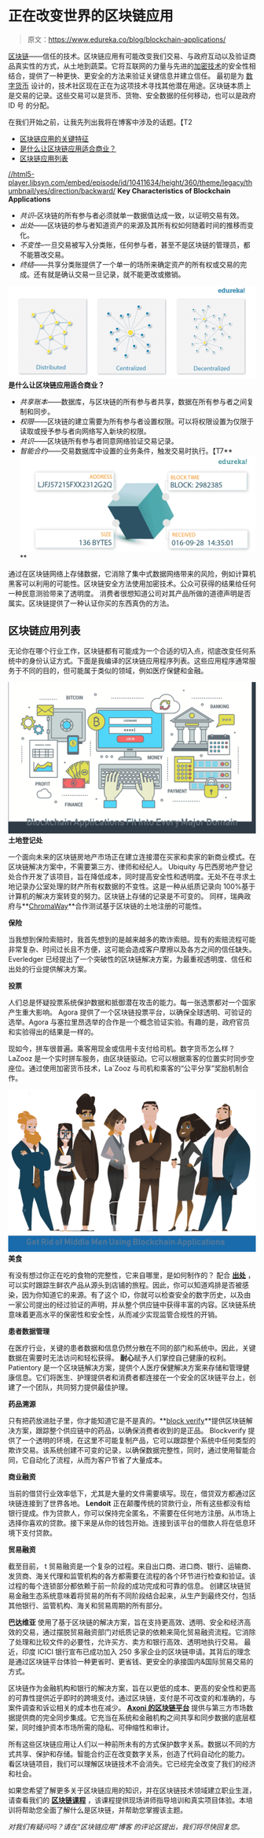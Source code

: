 # 正在改变世界的区块链应用

> 原文：<https://www.edureka.co/blog/blockchain-applications/>

[区块链](https://www.edureka.co/blog/what-is-blockchain/)——信任的技术。区块链应用有可能改变我们交易、与政府互动以及验证商品真实性的方式，从土地到蔬菜。它将互联网的力量与先进的[加密技术](https://www.edureka.co/blog/what-is-cryptography/)的安全性相结合，提供了一种更快、更安全的方法来验证关键信息并建立信任。 最初是为 [数字货币](https://www.edureka.co/blog/top-5-cryptocurrencies/) 设计的，技术社区现在正在为这项技术寻找其他潜在用途。区块链本质上是交易的记录。这些交易可以是货币、货物、安全数据的任何移动，也可以是政府 ID 号 的分配。

在我们开始之前，让我先列出我将在博客中涉及的话题。【T2

*   [区块链应用的关键特征](#characteristics)
*   [是什么让区块链应用适合商业？](#blockchain-in-business)
*   [区块链应用列表](%22#list)



[//html5-player.libsyn.com/embed/episode/id/10411634/height/360/theme/legacy/thumbnail/yes/direction/backward/](//html5-player.libsyn.com/embed/episode/id/10411634/height/360/theme/legacy/thumbnail/yes/direction/backward/) **Key Characteristics of Blockchain Applications**

*   *共识*–区块链的所有参与者必须就单一数据值达成一致，以证明交易有效。
*   *出处*——区块链的参与者知道资产的来源及其所有权如何随着时间的推移而变化。
*   *不变性*–一旦交易被写入分类账，任何参与者，甚至不是区块链的管理员，都不能篡改交易。
*   *终结*——共享分类账提供了一个单一的场所来确定资产的所有权或交易的完成。还有就是确认交易一旦记录，就不能更改或撤销。

[![Blockchain Applications - Edureka](img/0a00c90db7002b07aed19d70cfaec259.png)](/blog/wp-content/uploads/2019/01/Blog-inside-images-blockchain-1-1.jpg)**是什么让区块链应用适合商业？**

*   *共享账本*——数据库，与区块链的所有参与者共享，数据在所有参与者之间复制和同步。
*   *权限*——区块链的建立需要为所有参与者设置权限。可以将权限设置为仅限于读取或授予参与者向网络写入新块的权限。
*   *共识*——区块链所有参与者同意网络验证交易记录。
*   *智能合约*——交易数据库中设置的业务条件，触发交易时执行。【T7**![Block Information - Blockchain Applications - Edureka](img/1e822c4c3276cfd94e7a6d6cb6b8ca92.png)**

通过在区块链网络上存储数据，它消除了集中式数据网络带来的风险，例如计算机黑客可以利用的可能性。区块链安全方法使用加密技术。公众可获得的结果给任何一种民意测验带来了透明度。 消费者很想知道公司对其产品所做的道德声明是否属实。区块链提供了一种认证你买的东西真伪的方法。

## **区块链应用列表**

无论你在哪个行业工作，区块链都有可能成为一个合适的切入点，彻底改变任何系统中的身份认证方式。下面是我编译的区块链应用程序列表。这些应用程序通常服务于不同的目的，但可能属于类似的领域，例如医疗保健和金融。

**![Blockchain Application - Edureka](img/c13b12fbf0980d33576e8c0852116045.png) 土地登记处**

一个面向未来的区块链房地产市场正在建立连接潜在买家和卖家的新商业模式。在区块链解决方案中，不需要第三方、律师和经纪人。 Ubiquity 与巴西房地产登记处合作开发了该项目，旨在降低成本，同时提高安全性和透明度。无处不在寻求土地记录办公室处理的财产所有权数据的不变性。这是一种从纸质记录向 100%基于计算机的解决方案转变的努力。区块链上存储的记录是不可变的。 同样，瑞典政府与**[ChromaWay](https://chromaway.com/)**合作测试基于区块链的土地注册的可能性。

**保险**

当我想到保险索赔时，我首先想到的是越来越多的欺诈索赔。现有的索赔流程可能非常复杂、时间过长且不方便，这可能会造成客户摩擦以及各方之间的信任缺失。 Everledger 已经提出了一个突破性的区块链解决方案，为最重视透明度、信任和出处的行业提供解决方案。

**投票**

人们总是怀疑投票系统保护数据和抵御潜在攻击的能力。每一张选票都对一个国家产生重大影响。 Agora 提供了一个区块链投票平台，以确保全球透明、可验证的选举。Agora 与塞拉里昂选举的合作是一个概念验证实验。有趣的是，政府官员和实验得出的结果是一样的。

现如今，拼车很普遍。乘客用现金或信用卡支付给司机。数字货币怎么样？LaZooz 是一个实时拼车服务，由区块链驱动。它可以根据乘客的位置实时同步空座位。通过使用加密货币技术，La`Zooz 与司机和乘客的“公平分享”奖励机制合作。

**![No middle men - Blockchain Applications - Edureka](img/9eb7cc8cf04287809c019627b0530234.png)美食**

有没有想过你正在吃的食物的完整性，它来自哪里，是如何制作的？ 配合 **[出处](https://www.provenance.org/how-it-works/shoppers)** ，可以实时跟踪生鲜农产品从源头到店铺的旅程。因此，你可以知道鸡排是否被感染，因为你知道它的来源。有了这个 ID，你就可以检查安全的数字历史，以及由一家公司提出的经过验证的声明，并从整个供应链中获得丰富的内容。区块链系统意味着更高水平的保密性和安全性，从而减少实现监管合规性的开销。

**患者数据管理**

在医疗行业，关键的患者数据和信息仍然分散在不同的部门和系统中。因此，关键数据在需要时无法访问和轻松获得。 **耐心**赋予人们掌控自己健康的权利。Patientory 是一个区块链解决方案，提供个人医疗保健解决方案来存储和管理健康信息。它们将医生、护理提供者和消费者都连接在一个安全的区块链平台上，创建了一个团队，共同努力提供最佳护理。

**药品溯源**

只有把药放进肚子里，你才能知道它是不是真的。**[block verify](http://www.blockverify.io/)**提供区块链解决方案，跟踪整个供应链中的药品，以确保消费者收到的是正品。 Blockverify 提供了一个透明的环境，在这里不可能复制产品，它可以跟踪整个系统中任何类型的欺诈交易。该系统创建不可变的记录，以确保数据完整性，同时，通过使用智能合同，它自动化了流程，从而为客户节省了大量成本。

**商业融资**

当前的借贷行业效率低下，尤其是大量的文件需要填写。现在，借贷双方都通过区块链连接到了世界各地。 **Lendoit** 正在颠覆传统的贷款行业，所有这些都没有给银行提成。作为贷款人，你可以保持完全匿名，不需要在任何地方注册。从市场上选择你喜欢的贷款。接下来是从你的钱包开始。连接到该平台的借款人将在低息环境下支付贷款。

**贸易融资**

截至目前， t 贸易融资是一个复杂的过程。来自出口商、进口商、银行、运输商、发货商、海关代理和监管机构的各方都需要在流程的各个环节进行检查和验证。该过程的每个连锁部分都依赖于前一阶段的成功完成和可靠的信息。 创建区块链贸易金融生态系统意味着将贸易的所有不同阶段结合起来，从生产到最终交付，包括其他银行、监管机构、海关和贸易周期的所有部分。

**巴达维亚** 使用了基于区块链的解决方案，旨在支持更高效、透明、安全和经济高效的交易，通过摆脱贸易融资部门对纸质记录的依赖来简化贸易融资流程。它消除了处理和比较文件的必要性，允许买方、卖方和银行高效、透明地执行交易。 最近，印度 ICICI 银行宣布已成功加入 250 多家企业的区块链申请。其背后的理念是通过区块链平台体验一种更省时、更省钱、更安全的承接国内&国际贸易交易的方式。

区块链作为金融机构和银行的解决方案，旨在以更低的成本、更高的安全性和更高的可靠性提供近乎即时的跨境支付。通过区块链，支付是不可改变的和准确的，与案件调查和诉讼相关的成本也在减少。 **[Axoni 的区块链平台](https://axoni.com/technology/)** 提供与第三方市场数据提供商的完全同步集成。它充当在系统和金融机构之间共享和同步数据的底层框架，同时维护资本市场所需的隐私、可伸缩性和审计。

所有这些区块链应用让人们以一种前所未有的方式保护数字关系。数据以不同的方式共享、保护和存储。智能合约正在改变数字关系，创造了代码自动化的能力。 看区块链项目，我们可以理解区块链技术不会消失。它已经完全改变了我们的经济和社会。

如果您希望了解更多关于区块链应用的知识，并在区块链技术领域建立职业生涯，请查看我们的 [**区块链课程**](https://www.edureka.co/blockchain-training) ，该课程提供现场讲师指导培训和真实项目体验。本培训将帮助您全面了解什么是区块链，并帮助您掌握该主题。

*对我们有疑问吗？请在“区块链应用”博客* *的评论区提出，我们将尽快回复您。*